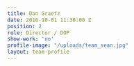 ```yaml
---
title: Dan Graetz
date: 2016-10-01 11:30:00 Z
position: 2
role: Director / DOP
show-work: 'no'
profile-image: "/uploads/team_sean.jpg"
layout: team-profile
---
```


